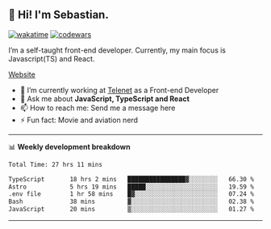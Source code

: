 ## 👋 Hi! I'm Sebastian.

[![wakatime](https://wakatime.com/badge/user/df0036c6-328a-4a39-be9b-e49417ed22a1.svg)](https://wakatime.com/@df0036c6-328a-4a39-be9b-e49417ed22a1)
[![codewars](https://www.codewars.com/users/sebavuye/badges/small)](https://www.codewars.com/users/sebavuye)

I’m a self-taught front-end developer. Currently, my main focus is Javascript(TS) and React.

[Website](https://sebastianvuye.be)

- 🔭 I’m currently working at [Telenet](https://telenet.be/) as a Front-end Developer
- 💬 Ask me about **JavaScript, TypeScript and React**
- 📫 How to reach me: Send me a message here
- ⚡ Fun fact: Movie and aviation nerd

-------

📊 **Weekly development breakdown**

<!--START_SECTION:waka-->

```txt
Total Time: 27 hrs 11 mins

TypeScript       18 hrs 2 mins   ████████████████▓░░░░░░░░   66.30 %
Astro            5 hrs 19 mins   █████░░░░░░░░░░░░░░░░░░░░   19.59 %
.env file        1 hr 58 mins    █▓░░░░░░░░░░░░░░░░░░░░░░░   07.24 %
Bash             38 mins         ▓░░░░░░░░░░░░░░░░░░░░░░░░   02.38 %
JavaScript       20 mins         ▒░░░░░░░░░░░░░░░░░░░░░░░░   01.27 %
```

<!--END_SECTION:waka-->
-------
